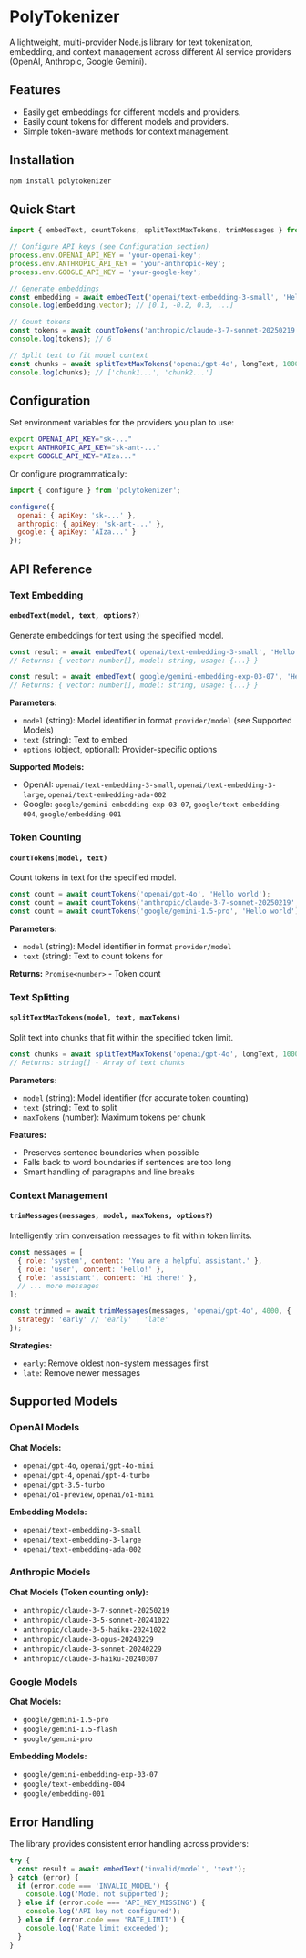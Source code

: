 # PolyTokenizer

A lightweight, multi-provider Node.js library for text tokenization, embedding, and context management across different AI service providers (OpenAI, Anthropic, Google Gemini).

## Features

- Easily get embeddings for different models and providers.
- Easily count tokens for different models and providers.
- Simple token-aware methods for context management.

## Installation

```bash
npm install polytokenizer
```

## Quick Start

```javascript
import { embedText, countTokens, splitTextMaxTokens, trimMessages } from 'polytokenizer';

// Configure API keys (see Configuration section)
process.env.OPENAI_API_KEY = 'your-openai-key';
process.env.ANTHROPIC_API_KEY = 'your-anthropic-key';
process.env.GOOGLE_API_KEY = 'your-google-key';

// Generate embeddings
const embedding = await embedText('openai/text-embedding-3-small', 'Hello world');
console.log(embedding.vector); // [0.1, -0.2, 0.3, ...]

// Count tokens
const tokens = await countTokens('anthropic/claude-3-7-sonnet-20250219', 'This is a test message');
console.log(tokens); // 6

// Split text to fit model context
const chunks = await splitTextMaxTokens('openai/gpt-4o', longText, 1000);
console.log(chunks); // ['chunk1...', 'chunk2...']
```

## Configuration

Set environment variables for the providers you plan to use:

```bash
export OPENAI_API_KEY="sk-..."
export ANTHROPIC_API_KEY="sk-ant-..."
export GOOGLE_API_KEY="AIza..."
```

Or configure programmatically:

```javascript
import { configure } from 'polytokenizer';

configure({
  openai: { apiKey: 'sk-...' },
  anthropic: { apiKey: 'sk-ant-...' },
  google: { apiKey: 'AIza...' }
});
```

## API Reference

### Text Embedding

#### `embedText(model, text, options?)`

Generate embeddings for text using the specified model.

```javascript
const result = await embedText('openai/text-embedding-3-small', 'Hello world');
// Returns: { vector: number[], model: string, usage: {...} }

const result = await embedText('google/gemini-embedding-exp-03-07', 'Hello world');
// Returns: { vector: number[], model: string, usage: {...} }
```

**Parameters:**
- `model` (string): Model identifier in format `provider/model` (see Supported Models)
- `text` (string): Text to embed
- `options` (object, optional): Provider-specific options

**Supported Models:**
- OpenAI: `openai/text-embedding-3-small`, `openai/text-embedding-3-large`, `openai/text-embedding-ada-002`
- Google: `google/gemini-embedding-exp-03-07`, `google/text-embedding-004`, `google/embedding-001`

### Token Counting

#### `countTokens(model, text)`

Count tokens in text for the specified model.

```javascript
const count = await countTokens('openai/gpt-4o', 'Hello world');
const count = await countTokens('anthropic/claude-3-7-sonnet-20250219', 'Hello world');
const count = await countTokens('google/gemini-1.5-pro', 'Hello world');
```

**Parameters:**
- `model` (string): Model identifier in format `provider/model`
- `text` (string): Text to count tokens for

**Returns:** `Promise<number>` - Token count

### Text Splitting

#### `splitTextMaxTokens(model, text, maxTokens)`

Split text into chunks that fit within the specified token limit.

```javascript
const chunks = await splitTextMaxTokens('openai/gpt-4o', longText, 1000);
// Returns: string[] - Array of text chunks
```

**Parameters:**
- `model` (string): Model identifier (for accurate token counting)
- `text` (string): Text to split
- `maxTokens` (number): Maximum tokens per chunk

**Features:**
- Preserves sentence boundaries when possible
- Falls back to word boundaries if sentences are too long
- Smart handling of paragraphs and line breaks

### Context Management

#### `trimMessages(messages, model, maxTokens, options?)`

Intelligently trim conversation messages to fit within token limits.

```javascript
const messages = [
  { role: 'system', content: 'You are a helpful assistant.' },
  { role: 'user', content: 'Hello!' },
  { role: 'assistant', content: 'Hi there!' },
  // ... more messages
];

const trimmed = await trimMessages(messages, 'openai/gpt-4o', 4000, {
  strategy: 'early' // 'early' | 'late'
});
```

**Strategies:**
- `early`: Remove oldest non-system messages first
- `late`: Remove newer messages

## Supported Models

### OpenAI Models

**Chat Models:**
- `openai/gpt-4o`, `openai/gpt-4o-mini`
- `openai/gpt-4`, `openai/gpt-4-turbo`
- `openai/gpt-3.5-turbo`
- `openai/o1-preview`, `openai/o1-mini`

**Embedding Models:**
- `openai/text-embedding-3-small`
- `openai/text-embedding-3-large` 
- `openai/text-embedding-ada-002`

### Anthropic Models

**Chat Models (Token counting only):**
- `anthropic/claude-3-7-sonnet-20250219`
- `anthropic/claude-3-5-sonnet-20241022`
- `anthropic/claude-3-5-haiku-20241022`
- `anthropic/claude-3-opus-20240229`
- `anthropic/claude-3-sonnet-20240229`
- `anthropic/claude-3-haiku-20240307`

### Google Models

**Chat Models:**
- `google/gemini-1.5-pro`
- `google/gemini-1.5-flash`
- `google/gemini-pro`

**Embedding Models:**
- `google/gemini-embedding-exp-03-07`
- `google/text-embedding-004`
- `google/embedding-001`

## Error Handling

The library provides consistent error handling across providers:

```javascript
try {
  const result = await embedText('invalid/model', 'text');
} catch (error) {
  if (error.code === 'INVALID_MODEL') {
    console.log('Model not supported');
  } else if (error.code === 'API_KEY_MISSING') {
    console.log('API key not configured');
  } else if (error.code === 'RATE_LIMIT') {
    console.log('Rate limit exceeded');
  }
}
```
